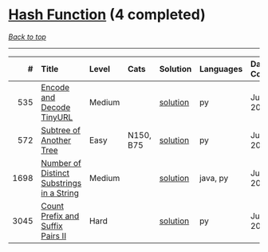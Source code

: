# [Hash Function](<https://leetcode.com/tag/Hash-Function/>) (4 completed)

*[Back to top](<../../README.md>)*

------

|    # | Title                                                                                                                  | Level   | Cats      | Solution                                                             | Languages   | Date Complete   |
|-----:|:-----------------------------------------------------------------------------------------------------------------------|:--------|:----------|:---------------------------------------------------------------------|:------------|:----------------|
|  535 | [Encode and Decode TinyURL](<https://leetcode.com/problems/encode-and-decode-tinyurl>)                                 | Medium  |           | [solution](<../_535. Encode and Decode TinyURL.md>)                  | py          | Jun 07, 2024    |
|  572 | [Subtree of Another Tree](<https://leetcode.com/problems/subtree-of-another-tree>)                                     | Easy    | N150, B75 | [solution](<../_572. Subtree of Another Tree.md>)                    | py          | Jun 03, 2024    |
| 1698 | [Number of Distinct Substrings in a String](<https://leetcode.com/problems/number-of-distinct-substrings-in-a-string>) | Medium  |           | [solution](<../_1698. Number of Distinct Substrings in a String.md>) | java, py    | Jun 01, 2024    |
| 3045 | [Count Prefix and Suffix Pairs II](<https://leetcode.com/problems/count-prefix-and-suffix-pairs-ii>)                   | Hard    |           | [solution](<../_3045. Count Prefix and Suffix Pairs II.md>)          | py          | Jun 28, 2024    |